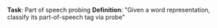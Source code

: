 **Task**: Part of speech probing
**Definition**: "Given a word representation, classify its part-of-speech tag via probe"  
